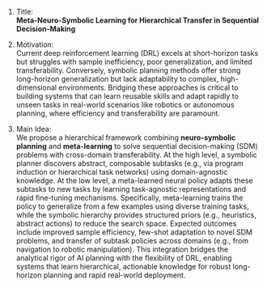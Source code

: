 1. Title:  
**Meta-Neuro-Symbolic Learning for Hierarchical Transfer in Sequential Decision-Making**  

2. Motivation:  
Current deep reinforcement learning (DRL) excels at short-horizon tasks but struggles with sample inefficiency, poor generalization, and limited transferability. Conversely, symbolic planning methods offer strong long-horizon generalization but lack adaptability to complex, high-dimensional environments. Bridging these approaches is critical to building systems that can learn reusable skills and adapt rapidly to unseen tasks in real-world scenarios like robotics or autonomous planning, where efficiency and transferability are paramount.  

3. Main Idea:  
We propose a hierarchical framework combining **neuro-symbolic planning** and **meta-learning** to solve sequential decision-making (SDM) problems with cross-domain transferability. At the high level, a symbolic planner discovers abstract, composable subtasks (e.g., via program induction or hierarchical task networks) using domain-agnostic knowledge. At the low level, a meta-learned neural policy adapts these subtasks to new tasks by learning task-agnostic representations and rapid fine-tuning mechanisms. Specifically, meta-learning trains the policy to generalize from a few examples using diverse training tasks, while the symbolic hierarchy provides structured priors (e.g., heuristics, abstract actions) to reduce the search space. Expected outcomes include improved sample efficiency, few-shot adaptation to novel SDM problems, and transfer of subtask policies across domains (e.g., from navigation to robotic manipulation). This integration bridges the analytical rigor of AI planning with the flexibility of DRL, enabling systems that learn hierarchical, actionable knowledge for robust long-horizon planning and rapid real-world deployment.